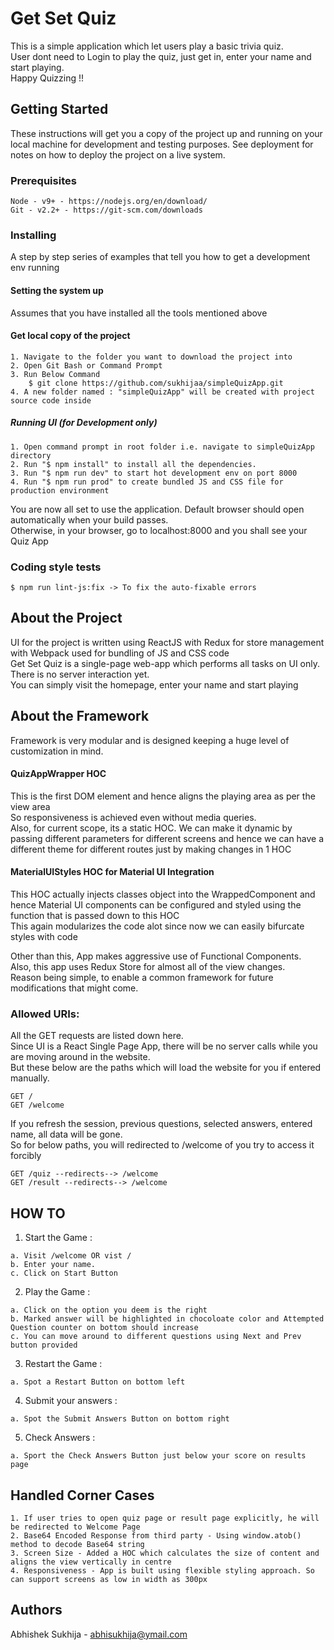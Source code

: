 # Get Set Quiz

This is a simple application which let users play a basic trivia quiz.
<br/>
User dont need to Login to play the quiz, just get in, enter your name and start playing.
<br/>
Happy Quizzing !!

## Getting Started

These instructions will get you a copy of the project up and running on your local machine for development and testing purposes. See deployment for notes on how to deploy the project on a live system.

### Prerequisites

```
Node - v9+ - https://nodejs.org/en/download/
Git - v2.2+ - https://git-scm.com/downloads
```

### Installing

A step by step series of examples that tell you how to get a development env running

#### Setting the system up
Assumes that you have installed all the tools mentioned above 

#### Get local copy of the project
```
1. Navigate to the folder you want to download the project into
2. Open Git Bash or Command Prompt
3. Run Below Command
    $ git clone https://github.com/sukhijaa/simpleQuizApp.git
4. A new folder named : "simpleQuizApp" will be created with project source code inside
```

##### Running UI (for Development only)
```
1. Open command prompt in root folder i.e. navigate to simpleQuizApp directory
2. Run "$ npm install" to install all the dependencies.
3. Run "$ npm run dev" to start hot development env on port 8000
4. Run "$ npm run prod" to create bundled JS and CSS file for production environment
```

You are now all set to use the application.
Default browser should open automatically when your build passes.
<br/>
Otherwise, in your browser, go to localhost:8000 and you shall see your Quiz App


### Coding style tests


```
$ npm run lint-js:fix -> To fix the auto-fixable errors
```

## About the Project

UI for the project is written using ReactJS with Redux for store management with Webpack used for bundling of JS and CSS code
<br/>
Get Set Quiz is a single-page web-app which performs all tasks on UI only. There is no server interaction yet.
<br/>
You can simply visit the homepage, enter your name and start playing


## About the Framework
Framework is very modular and is designed keeping a huge level of customization in mind.

#### QuizAppWrapper HOC
This is the first DOM element and hence aligns the playing area as per the view area
<br/>
So responsiveness is achieved even without media queries.
<br/>
Also, for current scope, its a static HOC. We can make it dynamic by passing different parameters for different screens and hence we can have a different theme for different routes just by making changes in 1 HOC

#### MaterialUIStyles HOC for Material UI Integration
This HOC actually injects classes object into the WrappedComponent and hence Material UI components can be configured and styled using the function that is passed down to this HOC
<br/>
This again modularizes the code alot since now we can easily bifurcate styles with code
 

Other than this, App makes aggressive use of Functional Components.
<br/>
Also, this app uses Redux Store for almost all of the view changes.
<br/>
Reason being simple, to enable a common framework for future modifications that might come.

### Allowed URIs:
All the GET requests are listed down here.
<br/>
Since UI is a React Single Page App, there will be no server calls while you are moving around in the website.
<br/>
But these below are the paths which will load the website for you if entered manually.

```
GET /
GET /welcome
```

If you refresh the session, previous questions, selected answers, entered name, all data will be gone.
<br/>
So for below paths, you will redirected to /welcome of you try to access it forcibly
```
GET /quiz --redirects--> /welcome
GET /result --redirects--> /welcome

```

## HOW TO

1. Start the Game : 
```
a. Visit /welcome OR vist /
b. Enter your name. 
c. Click on Start Button
```
2. Play the Game : 
```
a. Click on the option you deem is the right
b. Marked answer will be highlighted in chocoloate color and Attempted Question counter on bottom should increase
c. You can move around to different questions using Next and Prev button provided
```
3. Restart the Game : 
```
a. Spot a Restart Button on bottom left
```

4. Submit your answers :
```
a. Spot the Submit Answers Button on bottom right
```

5. Check Answers :
```
a. Sport the Check Answers Button just below your score on results page
```

## Handled Corner Cases
```
1. If user tries to open quiz page or result page explicitly, he will be redirected to Welcome Page
2. Base64 Encoded Response from third party - Using window.atob() method to decode Base64 string
3. Screen Size - Added a HOC which calculates the size of content and aligns the view vertically in centre
4. Responsiveness - App is built using flexible styling approach. So can support screens as low in width as 300px

```

## Authors

Abhishek Sukhija - abhisukhija@ymail.com


